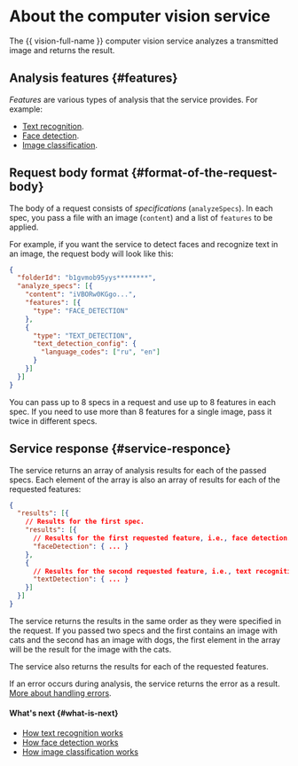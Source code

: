 # About the computer vision service

The {{ vision-full-name }} computer vision service analyzes a transmitted image and returns the result.

## Analysis features {#features}

_Features_ are various types of analysis that the service provides. For example:
* [Text recognition](ocr/index.md).
* [Face detection](face-detection/index.md).
* [Image classification](classification/index.md).

## Request body format {#format-of-the-request-body}

The body of a request consists of _specifications_ (`analyzeSpecs`). In each spec, you pass a file with an image (`content`) and a list of `features` to be applied.

For example, if you want the service to detect faces and recognize text in an image, the request body will look like this:

```json
{
  "folderId": "b1gvmob95yys********",
  "analyze_specs": [{
    "content": "iVBORw0KGgo...",
    "features": [{
      "type": "FACE_DETECTION"
    },
    {
      "type": "TEXT_DETECTION",
      "text_detection_config": {
        "language_codes": ["ru", "en"]
      }
    }]
  }]
}
```

You can pass up to 8 specs in a request and use up to 8 features in each spec. If you need to use more than 8 features for a single image, pass it twice in different specs.

## Service response {#service-responce}

The service returns an array of analysis results for each of the passed specs. Each element of the array is also an array of results for each of the requested features:

```json
{
  "results": [{
    // Results for the first spec.
    "results": [{
      // Results for the first requested feature, i.e., face detection.
      "faceDetection": { ... }
    },
    {
      // Results for the second requested feature, i.e., text recognition.
      "textDetection": { ... }
    }]
  }]
}
```

The service returns the results in the same order as they were specified in the request. If you passed two specs and the first contains an image with cats and the second has an image with dogs, the first element in the array will be the result for the image with the cats.

The service also returns the results for each of the requested features.

If an error occurs during analysis, the service returns the error as a result. [More about handling errors](../api-ref/errors-handling.md).

#### What's next {#what-is-next}

* [How text recognition works](ocr/index.md)
* [How face detection works](face-detection/index.md)
* [How image classification works](classification/index.md)